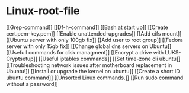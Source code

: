 # Linux-root-file
[[Grep-command]]
[[Df-h-command]]
[[Bash at start up]]
[[Create cert.pem-key.pem]]
[[Enable unattended-upgrades]]
[[Add cifs mount]]
[[Ubuntu server with only 100gb fix]]
[[Add user to root group]]
[[Fedora server with only 15gb fix]]
[[Change global dns servers on Ubuntu]]
[[Usefull commands for disk managment]]
[[Encrypt a drive with LUKS-Cryptsetup]]
[[Useful iptables commands]]
[[Set time-zone cli ubuntu]]
[[Troubleshooting network issues after motherboard replacement in Ubuntu!]]
[[Install or upgrade the kernel on ubuntu]]
[[Create a short ID ubuntu command]]
[[Unsorted Linux commands.]]
[[Run sudo command without a password]]